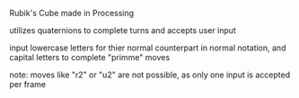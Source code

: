Rubik's Cube made in Processing

utilizes quaternions to complete turns and accepts user input

input lowercase letters for thier normal counterpart in normal notation, and capital letters to complete "primme" moves


note: moves like "r2" or "u2" are not possible, as only one input is accepted per frame
